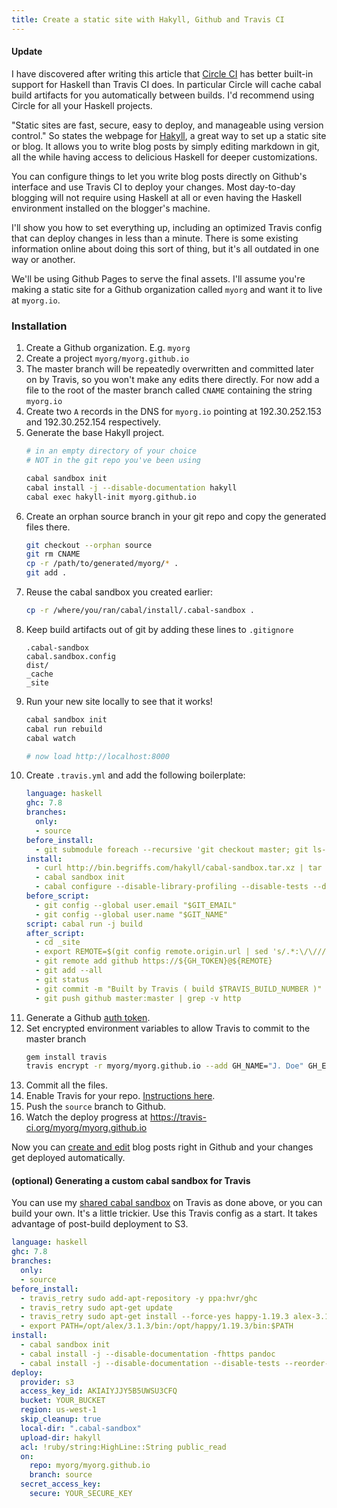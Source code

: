 ```yaml
---
title: Create a static site with Hakyll, Github and Travis CI
---
```


<div class="alert alert-info" role="alert">
  <h4>Update</h4>

  I have discovered after writing this article that [Circle
  CI](https://circleci.com/) has better built-in support for Haskell
  than Travis CI does.  In particular Circle will cache cabal build
  artifacts for you automatically between builds.  I'd recommend
  using Circle for all your Haskell projects.
</div>


"Static sites are fast, secure, easy to deploy, and manageable using
version control." So states the webpage for <a
href="http://jaspervdj.be/hakyll/">Hakyll</a>, a great way to set
up a static site or blog. It allows you to write blog posts by
simply editing markdown in git, all the while having access to
delicious Haskell for deeper customizations.

You can configure things to let you write blog posts directly on
Github's interface and use Travis CI to deploy your changes. Most
day-to-day blogging will not require using Haskell at all or even
having the Haskell environment installed on the blogger's machine.

I'll show you how to set everything up, including an optimized
Travis config that can deploy changes in less than a minute. There
is some existing information online about doing this sort of thing,
but it's all outdated in one way or another.

We'll be using Github Pages to serve the final assets. I'll assume
you're making a static site for a Github organization called `myorg`
and want it to live at `myorg.io`.

### Installation

1. Create a Github organization. E.g. `myorg`
1. Create a project `myorg/myorg.github.io`
1. The master branch will be repeatedly overwritten and committed
   later on by Travis, so you won't make any edits there directly. For
   now add a file to the root of the master branch called `CNAME`
   containing the string `myorg.io`
1. Create two `A` records in the DNS for `myorg.io` pointing at
   192.30.252.153 and 192.30.252.154 respectively.
1. Generate the base Hakyll project.
    ```bash
    # in an empty directory of your choice
    # NOT in the git repo you've been using

    cabal sandbox init
    cabal install -j --disable-documentation hakyll
    cabal exec hakyll-init myorg.github.io
    ```
1. Create an orphan source branch in your git repo and copy the
   generated files there.
    ```bash
    git checkout --orphan source
    git rm CNAME
    cp -r /path/to/generated/myorg/* .
    git add .
    ```
1. Reuse the cabal sandbox you created earlier:
    ```bash
    cp -r /where/you/ran/cabal/install/.cabal-sandbox .
    ```
1. Keep build artifacts out of git by adding these lines to `.gitignore`
    ```
    .cabal-sandbox
    cabal.sandbox.config
    dist/
    _cache
    _site
    ```
1. Run your new site locally to see that it works!
    ```bash
    cabal sandbox init
    cabal run rebuild
    cabal watch

    # now load http://localhost:8000
    ```
1. Create `.travis.yml` and add the following boilerplate:
    ```yaml
    language: haskell
    ghc: 7.8
    branches:
      only:
      - source
    before_install:
      - git submodule foreach --recursive 'git checkout master; git ls-files | grep -v README | grep -v CNAME | xargs -r git rm'
    install:
      - curl http://bin.begriffs.com/hakyll/cabal-sandbox.tar.xz | tar xJ
      - cabal sandbox init
      - cabal configure --disable-library-profiling --disable-tests --disable-library-coverage --disable-benchmarks --disable-split-objs
    before_script:
      - git config --global user.email "$GIT_EMAIL"
      - git config --global user.name "$GIT_NAME"
    script: cabal run -j build
    after_script:
      - cd _site
      - export REMOTE=$(git config remote.origin.url | sed 's/.*:\/\///')
      - git remote add github https://${GH_TOKEN}@${REMOTE}
      - git add --all
      - git status
      - git commit -m "Built by Travis ( build $TRAVIS_BUILD_NUMBER )"
      - git push github master:master | grep -v http
    ```
1. Generate a Github [auth
token](https://help.github.com/articles/creating-an-access-token-for-command-line-use).
1. Set encrypted environment variables to allow Travis to commit
   to the master branch
    ```bash
    gem install travis
    travis encrypt -r myorg/myorg.github.io --add GH_NAME="J. Doe" GH_EMAIL=jdoe@myorg.io GH_TOKEN=xxxxxxxx
    ```
1. Commit all the files.
1. Enable Travis for your repo. [Instructions
here](http://docs.travis-ci.com/user/getting-started/#Step-one%3A-Sign-in).
1. Push the `source` branch to Github.
1. Watch the deploy progress at https://travis-ci.org/myorg/myorg.github.io

Now you can [create and
edit](https://help.github.com/articles/editing-files-in-your-repository)
blog posts right in Github and your changes get deployed automatically.

#### (optional) Generating a custom cabal sandbox for Travis

You can use my [shared cabal
sandbox](http://bin.begriffs.com/hakyll/cabal-sandbox.tar.xz) on
Travis as done above, or you can build your own. It's a little
trickier. Use this Travis config as a start. It takes advantage of
post-build deployment to S3.

```yaml
language: haskell
ghc: 7.8
branches:
  only:
  - source
before_install:
  - travis_retry sudo add-apt-repository -y ppa:hvr/ghc
  - travis_retry sudo apt-get update
  - travis_retry sudo apt-get install --force-yes happy-1.19.3 alex-3.1.3
  - export PATH=/opt/alex/3.1.3/bin:/opt/happy/1.19.3/bin:$PATH
install:
  - cabal sandbox init
  - cabal install -j --disable-documentation -fhttps pandoc
  - cabal install -j --disable-documentation --disable-tests --reorder-goals
deploy:
  provider: s3
  access_key_id: AKIAIYJJY5B5UWSU3CFQ
  bucket: YOUR_BUCKET
  region: us-west-1
  skip_cleanup: true
  local-dir: ".cabal-sandbox"
  upload-dir: hakyll
  acl: !ruby/string:HighLine::String public_read
  on:
    repo: myorg/myorg.github.io
    branch: source
  secret_access_key:
    secure: YOUR_SECURE_KEY
```
